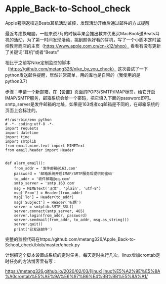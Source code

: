 # Apple_Back-to-School_check
Apple暑期返校送Beats耳机活动监控，发现活动开始后通过邮件的方式提醒

最近考虑换电脑，一般来说7月的时候苹果会推出教育优惠买MacBook送Beats耳机的活动，为了第一时间发现活动，挑到颜色好看的耳机，写了一个小脚本定时监控教育商店的主页（https://www.apple.com.cn/cn-k12/shop）
看看有没有更新了关键词“耳机”或者“Beats” 

相比于之前写Nike定制监控的脚本（https://github.com/metang326/nike_by_you_check）
这次尝试了一下python发送邮件提醒，居然非常简单，用的库也是自带的（我使用的是python3.7）

步骤：申请一个新邮箱，在【设置】页面的POP3/SMTP/IMAP标签，给它开启IMAP/SMTP服务，邮箱系统会给一个密码，把它填入下面的password即可。smtp_server是发件邮箱的地址，如果是163或者qq邮箱是不同的，在邮箱系统的页面上会标注的。

```
#!/usr/bin/env python
# -*- coding:utf-8 -*-
import requests
import datetime
import time
import smtplib
from email.mime.text import MIMEText
from email.header import Header


def alarm_email():
    from_addr = '发件邮箱@163.com'
    password = '邮箱系统开启IMAP/SMTP服务后提供的密码'
    to_addr = '收件邮箱@qq.com'
    smtp_server = 'smtp.163.com'
    msg = MIMEText('正文', 'plain', 'utf-8')
    msg['From'] = Header(from_addr)
    msg['To'] = Header(to_addr)
    msg['Subject'] = Header('标题')
    server = smtplib.SMTP_SSL()
    server.connect(smtp_server, 465)
    server.login(from_addr, password)
    server.sendmail(from_addr, to_addr, msg.as_string())
    server.quit()
    print('已发送邮件')
```

完整的监控代码在https://github.com/metang326/Apple_Back-to-School_check/blob/master/check.py

计划把这个脚本设置成系统的定时任务，每天定时执行几次。linux增加crontab定时任务的方法博客里有写：

https://metang326.github.io/2020/02/03/[linux]linux%E5%A2%9E%E5%8A%A0crontab%E5%AE%9A%E6%97%B6%E4%BB%BB%E5%8A%A1/
